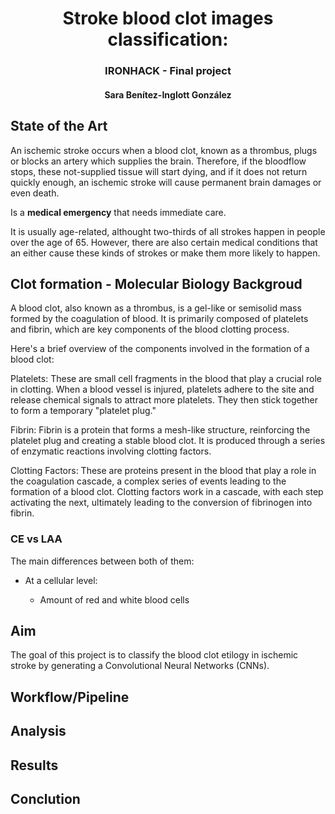 <h1 style="text-align: center;"> Stroke blood clot images classification:  </h1>
<h3 style="text-align: center;"> IRONHACK - Final project </h3>
<h4 style="text-align: center;"> Sara Benítez-Inglott González </h4>

<p align="center">

## State of the Art

An ischemic stroke occurs when a blood clot, known as a thrombus, plugs or blocks an artery which supplies the brain. Therefore, if the bloodflow stops, these not-supplied tissue will start dying, and if it does not return quickly enough, an ischemic stroke will cause permanent brain damages or even death. 

Is a **medical emergency** that needs immediate care. 

It is usually age-related, althought two-thirds of all strokes happen in people over the age of 65. However, there are also certain medical conditions that an either cause these kinds of strokes or make them more likely to happen. 


## Clot formation - Molecular Biology Backgroud

A blood clot, also known as a thrombus, is a gel-like or semisolid mass formed by the coagulation of blood. It is primarily composed of platelets and fibrin, which are key components of the blood clotting process.

Here's a brief overview of the components involved in the formation of a blood clot:

Platelets: These are small cell fragments in the blood that play a crucial role in clotting. When a blood vessel is injured, platelets adhere to the site and release chemical signals to attract more platelets. They then stick together to form a temporary "platelet plug."

Fibrin: Fibrin is a protein that forms a mesh-like structure, reinforcing the platelet plug and creating a stable blood clot. It is produced through a series of enzymatic reactions involving clotting factors.

Clotting Factors: These are proteins present in the blood that play a role in the coagulation cascade, a complex series of events leading to the formation of a blood clot. Clotting factors work in a cascade, with each step activating the next, ultimately leading to the conversion of fibrinogen into fibrin.

### CE vs LAA

The main differences between both of them:

- At a cellular level: 

    - Amount of red and white blood cells

## Aim 
The goal of this project is to classify the blood clot etilogy in ischemic stroke by generating a Convolutional Neural Networks (CNNs).

## Workflow/Pipeline


## Analysis


## Results 


## Conclution




</p>